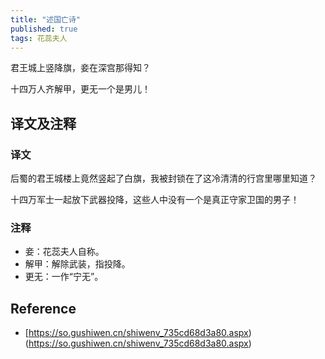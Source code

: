 ```yaml
---
title: "述国亡诗"
published: true
tags: 花蕊夫人
---
```


君王城上竖降旗，妾在深宫那得知？

十四万人齐解甲，更无一个是男儿！

## 译文及注释

### 译文

后蜀的君王城楼上竟然竖起了白旗，我被封锁在了这冷清清的行宫里哪里知道？

十四万军士一起放下武器投降，这些人中没有一个是真正守家卫国的男子！

### 注释

- 妾：花蕊夫人自称。
- 解甲：解除武装，指投降。
- 更无：一作“宁无”。

## Reference

- [https://so.gushiwen.cn/shiwenv_735cd68d3a80.aspx)(https://so.gushiwen.cn/shiwenv_735cd68d3a80.aspx)